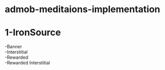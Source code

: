 # admob-meditaions-implementation

# 1-IronSource</br>
  -Banner</br>
  -Interstitial</br>
  -Rewarded</br>
  -Rewarded Interstitial</br>
